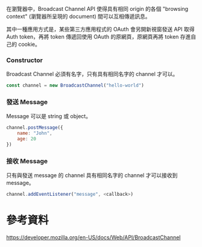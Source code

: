 在瀏覽器中，Broadcast Channel API 使得具有相同 origin 的各個 "browsing context" (瀏覽器所呈現的 document) 間可以互相傳遞訊息。

其中一種應用方式是，某些第三方應用程式的 OAuth 會另開新視窗發送 API 取得 Auth token，再將 token 傳遞回使用 OAuth 的原網頁，原網頁再將 token 存進自己的 cookie。

### Constructor

Broadcast Channel 必須有名字，只有具有相同名字的 channel 才可以。

```JavaScript
const channel = new BroadcastChannel("hello-world")
```

### 發送 Message

Message 可以是 string 或 object。

```JavaScript
channel.postMessage({
	name: "John",
	age: 20
})
```

### 接收 Message

只有與發送 message 的 channel 具有相同名字的 channel 才可以接收到 message。

```JavaScript
channel.addEventListener("message", <callback>)
```

# 參考資料

<https://developer.mozilla.org/en-US/docs/Web/API/BroadcastChannel>
